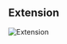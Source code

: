 ## Extension

![Extension](http://www.plantuml.com/plantuml/proxy?cache=no&src=https://raw.githubusercontent.com/mrorro/glue/main/mainEntities/puml/extension.puml)


